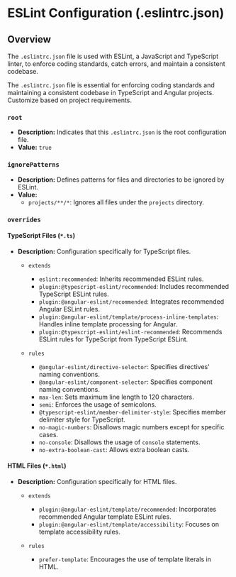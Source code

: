 # ESLint Configuration (.eslintrc.json)

## Overview

The `.eslintrc.json` file is used with ESLint, a JavaScript and TypeScript linter, to enforce coding standards, catch errors, and maintain a consistent codebase.

The `.eslintrc.json` file is essential for enforcing coding standards and maintaining a consistent codebase in TypeScript and Angular projects. Customize based on project requirements.

### `root`

- **Description:** Indicates that this `.eslintrc.json` is the root configuration file.
- **Value:** `true`

### `ignorePatterns`

- **Description:** Defines patterns for files and directories to be ignored by ESLint.
- **Value:** 
  - `projects/**/*`: Ignores all files under the `projects` directory.

### `overrides`

#### TypeScript Files (`*.ts`)

- **Description:** Configuration specifically for TypeScript files.

  - `extends`
    - `eslint:recommended`: Inherits recommended ESLint rules.
    - `plugin:@typescript-eslint/recommended`: Includes recommended TypeScript ESLint rules.
    - `plugin:@angular-eslint/recommended`: Integrates recommended Angular ESLint rules.
    - `plugin:@angular-eslint/template/process-inline-templates`: Handles inline template processing for Angular.
    - `plugin:@typescript-eslint/eslint-recommended`: Recommends ESLint rules for TypeScript from TypeScript ESLint.

  - `rules`
    - `@angular-eslint/directive-selector`: Specifies directives' naming conventions.
    - `@angular-eslint/component-selector`: Specifies component naming conventions.
    - `max-len`: Sets maximum line length to 120 characters.
    - `semi`: Enforces the usage of semicolons.
    - `@typescript-eslint/member-delimiter-style`: Specifies member delimiter style for TypeScript.
    - `no-magic-numbers`: Disallows magic numbers except for specific cases.
    - `no-console`: Disallows the usage of `console` statements.
    - `no-extra-boolean-cast`: Allows extra boolean casts.

#### HTML Files (`*.html`)

- **Description:** Configuration specifically for HTML files.

  - `extends`
    - `plugin:@angular-eslint/template/recommended`: Incorporates recommended Angular template ESLint rules.
    - `plugin:@angular-eslint/template/accessibility`: Focuses on template accessibility rules.

  - `rules`
    - `prefer-template`: Encourages the use of template literals in HTML.
